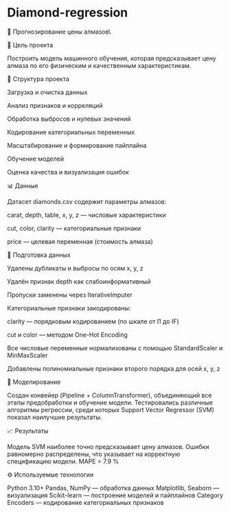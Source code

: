 # Diamond-regression
💎 Прогнозирование цены алмазов\


🎯 Цель проекта

Построить модель машинного обучения, которая предсказывает цену алмаза по его физическим и качественным характеристикам.


📁 Структура проекта

Загрузка и очистка данных

Анализ признаков и корреляций

Обработка выбросов и нулевых значений

Кодирование категориальных переменных

Масштабирование и формирование пайплайна

Обучение моделей

Оценка качества и визуализация ошибок


📊 Данные

Датасет diamonds.csv содержит параметры алмазов:

carat, depth, table, x, y, z — числовые характеристики

cut, color, clarity — категориальные признаки

price — целевая переменная (стоимость алмаза)


🧹 Подготовка данных

Удалены дубликаты и выбросы по осям x, y, z

Удалён признак depth как слабоинформативный

Пропуски заменены через IterativeImputer

Категориальные признаки закодированы:

clarity — порядковым кодированием (по шкале от I1 до IF)

cut и color — методом One-Hot Encoding

Все числовые переменные нормализованы с помощью StandardScaler и MinMaxScaler

Добавлены полиномиальные признаки второго порядка для осей x, y, z


🧠 Моделирование

Создан конвейер (Pipeline + ColumnTransformer), объединяющий все этапы предобработки и обучение модели.
Тестировались различные алгоритмы регрессии, среди которых Support Vector Regressor (SVM) показал наилучшие результаты.


📈 Результаты

Модель SVM наиболее точно предсказывает цену алмазов.
Ошибки равномерно распределены, что указывает на корректную спецификацию модели.
MAPE = 7.9 % 


⚙️ Используемые технологии

Python 3.10+
Pandas, NumPy — обработка данных
Matplotlib, Seaborn — визуализация
Scikit-learn — построение моделей и пайплайнов
Category Encoders — кодирование категориальных признаков

